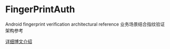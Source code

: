 # FingerPrintAuth
Android fingerprint verification architectural reference 业务场景结合指纹验证架构参考  

[详细博文介绍](https://www.jianshu.com/p/ed880f35f97f)

